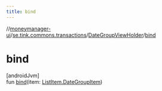 ```yaml
---
title: bind
---
```

//[moneymanager-ui](../../../index.html)/[se.tink.commons.transactions](../index.html)/[DateGroupViewHolder](index.html)/[bind](bind.html)



# bind



[androidJvm]\
fun [bind](bind.html)(item: [ListItem.DateGroupItem](../-list-item/-date-group-item/index.html))




